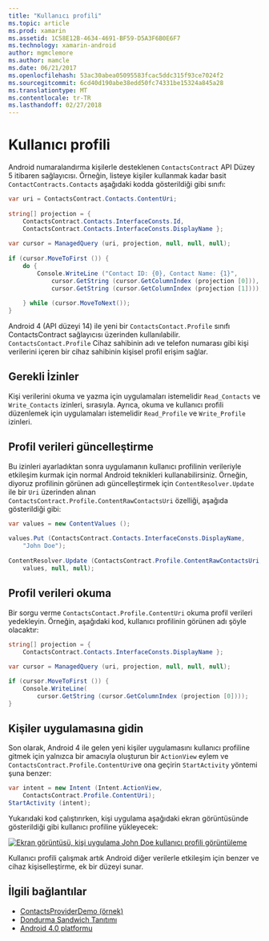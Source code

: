 ```yaml
---
title: "Kullanıcı profili"
ms.topic: article
ms.prod: xamarin
ms.assetid: 1C58E12B-4634-4691-BF59-D5A3F6B0E6F7
ms.technology: xamarin-android
author: mgmclemore
ms.author: mamcle
ms.date: 06/21/2017
ms.openlocfilehash: 53ac30abea05095583fcac5ddc315f93ce7024f2
ms.sourcegitcommit: 6cd40d190abe38edd50fc74331be15324a845a28
ms.translationtype: MT
ms.contentlocale: tr-TR
ms.lasthandoff: 02/27/2018
---
```

# <a name="user-profile"></a>Kullanıcı profili

Android numaralandırma kişilerle desteklenen `ContactsContract` API Düzey 5 itibaren sağlayıcısı. Örneğin, listeye kişiler kullanmak kadar basit `ContactContracts.Contacts` aşağıdaki kodda gösterildiği gibi sınıfı:

```csharp
var uri = ContactsContract.Contacts.ContentUri;
           
string[] projection = {
    ContactsContract.Contacts.InterfaceConsts.Id,
    ContactsContract.Contacts.InterfaceConsts.DisplayName };
           
var cursor = ManagedQuery (uri, projection, null, null, null);
           
if (cursor.MoveToFirst ()) {
    do {
        Console.WriteLine ("Contact ID: {0}, Contact Name: {1}",
            cursor.GetString (cursor.GetColumnIndex (projection [0])),
            cursor.GetString (cursor.GetColumnIndex (projection [1])));
                   
    } while (cursor.MoveToNext());
}
```

Android 4 (API düzeyi 14) ile yeni bir `ContactsContact.Profile` sınıfı ContactsContract sağlayıcısı üzerinden kullanılabilir. `ContactsContact.Profile` Cihaz sahibinin adı ve telefon numarası gibi kişi verilerini içeren bir cihaz sahibinin kişisel profil erişim sağlar.

<a name="Required_Permissions" />

## <a name="required-permissions"></a>Gerekli İzinler

Kişi verilerini okuma ve yazma için uygulamaları istemelidir `Read_Contacts` ve `Write_Contacts` izinleri, sırasıyla. Ayrıca, okuma ve kullanıcı profili düzenlemek için uygulamaları istemelidir `Read_Profile` ve `Write_Profile` izinleri.

<a name="Updating_Profile_Data" />

## <a name="updating-profile-data"></a>Profil verileri güncelleştirme

Bu izinleri ayarladıktan sonra uygulamanın kullanıcı profilinin verileriyle etkileşim kurmak için normal Android teknikleri kullanabilirsiniz. Örneğin, diyoruz profilinin görünen adı güncelleştirmek için `ContentResolver.Update` ile bir `Uri` üzerinden alınan `ContactsContract.Profile.ContentRawContactsUri` özelliği, aşağıda gösterildiği gibi:

```csharp
var values = new ContentValues ();
          
values.Put (ContactsContract.Contacts.InterfaceConsts.DisplayName,
    "John Doe");
           
ContentResolver.Update (ContactsContract.Profile.ContentRawContactsUri,
    values, null, null);
```

<a name="Reading_Profile_Data" />

## <a name="reading-profile-data"></a>Profil verileri okuma

Bir sorgu verme `ContactsContact.Profile.ContentUri` okuma profil verileri yedekleyin. Örneğin, aşağıdaki kod, kullanıcı profilinin görünen adı şöyle olacaktır:

```csharp
string[] projection = {
    ContactsContract.Contacts.InterfaceConsts.DisplayName };
           
var cursor = ManagedQuery (uri, projection, null, null, null);

if (cursor.MoveToFirst ()) {
    Console.WriteLine(
        cursor.GetString (cursor.GetColumnIndex (projection [0])));
}
```

<a name="Navigating_to_the_People_App" />

## <a name="navigating-to-the-people-app"></a>Kişiler uygulamasına gidin

Son olarak, Android 4 ile gelen yeni kişiler uygulamasını kullanıcı profiline gitmek için yalnızca bir amacıyla oluşturun bir `ActionView` eylem ve `ContactsContract.Profile.ContentUri`ve ona geçirin `StartActivity` yöntemi şuna benzer:

```csharp
var intent = new Intent (Intent.ActionView,
    ContactsContract.Profile.ContentUri);           
StartActivity (intent);
```

Yukarıdaki kod çalıştırırken, kişi uygulama aşağıdaki ekran görüntüsünde gösterildiği gibi kullanıcı profiline yükleyecek:

[![Ekran görüntüsü, kişi uygulama John Doe kullanıcı profili görüntüleme](user-profile-images/15-people-app.png)](user-profile-images/15-people-app.png)

Kullanıcı profili çalışmak artık Android diğer verilerle etkileşim için benzer ve cihaz kişiselleştirme, ek bir düzeyi sunar.



## <a name="related-links"></a>İlgili bağlantılar

- [ContactsProviderDemo (örnek)](https://developer.xamarin.com/samples/monodroid/ContactsProviderDemo/)
- [Dondurma Sandwich Tanıtımı](http://www.android.com/about/ice-cream-sandwich/)
- [Android 4.0 platformu](http://developer.android.com/sdk/android-4.0.html)
